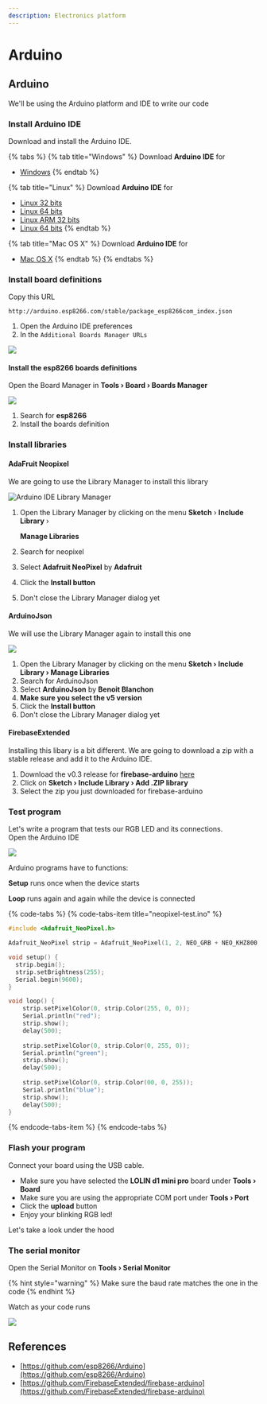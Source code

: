 ```yaml
---
description: Electronics platform
---
```


# Arduino

## Arduino

We'll be using the Arduino platform and IDE to write our code

### Install Arduino IDE

Download and install the Arduino IDE.

{% tabs %}
{% tab title="Windows" %}
Download **Arduino IDE** for 

* [Windows](https://www.arduino.cc/download_handler.php?f=/arduino-1.8.9-windows.exe)
{% endtab %}

{% tab title="Linux" %}
Download **Arduino IDE** for

* [Linux 32 bits](https://www.arduino.cc/download_handler.php?f=/arduino-1.8.9-linux32.tar.xz)
* [Linux 64 bits](https://www.arduino.cc/download_handler.php?f=/arduino-1.8.9-linux64.tar.xz)
* [Linux ARM 32 bits](https://www.arduino.cc/download_handler.php?f=/arduino-1.8.9-linuxarm.tar.xz)
* [Linux 64 bits](https://www.arduino.cc/download_handler.php?f=/arduino-1.8.9-linuxaarch64.tar.xz)
{% endtab %}

{% tab title="Mac OS X" %}
Download **Arduino IDE** for 

* [Mac OS X](https://www.arduino.cc/download_handler.php?f=/arduino-1.8.9-macosx.zip)
{% endtab %}
{% endtabs %}

### Install board definitions

Copy this URL

```text
http://arduino.esp8266.com/stable/package_esp8266com_index.json
```

1. Open the Arduino IDE preferences
2. In the `Additional Boards Manager URLs`

![](../.gitbook/assets/arduino-boards.png)

#### Install the esp8266 boards definitions

Open the Board Manager in **Tools › Board › Boards Manager**

![](../.gitbook/assets/image%20%283%29.png)

1. Search for **esp8266**
2. Install the boards definition

### Install libraries

#### AdaFruit Neopixel

We are going to use the Library Manager to install this library

![Arduino IDE Library Manager](../.gitbook/assets/image%20%288%29.png)

1. Open the Library Manager by clicking on the menu **Sketch** › **Include Library** › 

   **Manage Libraries**

2. Search for neopixel
3. Select **Adafruit NeoPixel** by **Adafruit**
4. Click the **Install button**
5. Don't close the Library Manager dialog yet

#### ArduinoJson

We will use the Library Manager again to install this one

![](../.gitbook/assets/image%20%286%29.png)

1. Open the Library Manager by clicking on the menu **Sketch › Include Library › Manage Libraries**
2. Search for ArduinoJson
3. Select **ArduinoJson** by **Benoit Blanchon**
4. **Make sure you select the v5 version**
5. Click the **Install button**
6. Don't close the Library Manager dialog yet

#### FirebaseExtended

Installing this libary is a bit different. We are going to download a zip with a stable release and add it to the Arduino IDE.

1. Download the v0.3 release for **firebase-arduino** [here](https://github.com/FirebaseExtended/firebase-arduino/archive/v0.3.zip)
2. Click on **Sketch › Include Library › Add .ZIP library**
3. Select the zip you just downloaded for firebase-arduino

### Test program

Let's write a program that tests our RGB LED and its connections.  
Open the Arduino  IDE



![](../.gitbook/assets/image%20%2811%29.png)

Arduino programs have to functions:

**Setup** runs once when the device starts

**Loop** runs again and again while the device is connected

{% code-tabs %}
{% code-tabs-item title="neopixel-test.ino" %}
```c
#include <Adafruit_NeoPixel.h>

Adafruit_NeoPixel strip = Adafruit_NeoPixel(1, 2, NEO_GRB + NEO_KHZ800);

void setup() {
  strip.begin();
  strip.setBrightness(255);
  Serial.begin(9600);
}

void loop() {
    strip.setPixelColor(0, strip.Color(255, 0, 0));
    Serial.println("red");
    strip.show();
    delay(500);
    
    strip.setPixelColor(0, strip.Color(0, 255, 0));
    Serial.println("green");
    strip.show();
    delay(500);
    
    strip.setPixelColor(0, strip.Color(00, 0, 255));
    Serial.println("blue");
    strip.show();
    delay(500);
}
```
{% endcode-tabs-item %}
{% endcode-tabs %}

### Flash your program

Connect your board using the USB cable.

* Make sure you have selected the **LOLIN d1 mini pro** board under **Tools › Board** 
* Make sure you are using the appropriate COM port under **Tools › Port** 
* Click the **upload** button 
* Enjoy your blinking RGB led!

Let's take a look under the hood

### The serial monitor

Open the Serial Monitor on **Tools › Serial Monitor**

{% hint style="warning" %}
Make sure the baud rate matches the one in the code
{% endhint %}

Watch as your code runs

![](../.gitbook/assets/image%20%284%29.png)

## References

* [https://github.com/esp8266/Arduino](https://github.com/esp8266/Arduino)
* [https://github.com/FirebaseExtended/firebase-arduino](https://github.com/FirebaseExtended/firebase-arduino)

